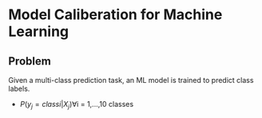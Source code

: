 # Model Caliberation for Machine Learning
## Problem
Given a multi-class prediction task, an ML model is trained to predict class labels.
  - $P(y_j = class i| X_j) \forall$i = 1,...,10 classes  

